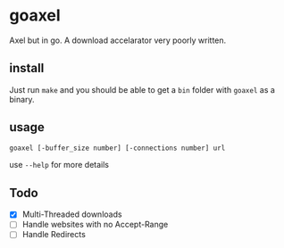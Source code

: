 # goaxel

Axel but in go. A download accelarator very poorly written.

## install

Just run `make` and you should be able to get a `bin` folder with `goaxel` as a binary.

## usage

```sh
goaxel [-buffer_size number] [-connections number] url
```

use `--help` for more details

## Todo

- [x] Multi-Threaded downloads
- [ ] Handle websites with no Accept-Range
- [ ] Handle Redirects
